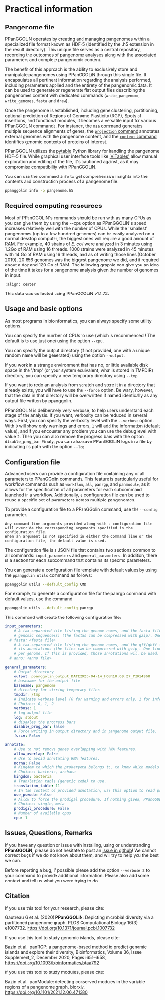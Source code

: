 # Practical information

## Pangenome file


PPanGGOLiN operates by creating and managing pangenomes within a specialized file format known as HDF-5 (identified by the .h5 extension in the result directory). This unique file serves as a central repository, recording the outcomes of pangenome analyses along with the associated parameters and complete pangenomic content.

The benefit of this approach is the ability to exclusively store and manipulate pangenomes using PPanGGOLiN through this single file. It encapsulates all pertinent information regarding the analysis performed, including parameters applied and the entirety of the pangenomic data. It can be used to generate or regenerate flat output files describing the pangenomes content with dedicated commands (`write_pangenome`, `write_genomes`, `fasta` and `draw`). 

Once the pangenome is established, including gene clustering, partitioning, optional prediction of Regions of Genome Plasticity (RGP), Spots of insertions, and functional modules, it becomes a versatile input for various PPanGGOLiN commands. For instance, the [`msa` command](MSA.md) generates multiple sequence alignments of genes, the [`projection` command](./projection.md) annotates external genomes with the pangenome content, and the [`context` command](./genomicContext.md) identifies genomic contexts of proteins of interest.

PPanGGOLiN utilizes the [pytable](https://www.pytables.org/index.html) Python library for handling the pangenome HDF-5 file. While graphical user interface tools like ['ViTables'](https://vitables.org/index.html) allow manual exploration and editing of the file, it's cautioned against, as it may compromise compatibility with PPanGGOLiN.


You can use the command `info` to get comprehensive insights into the contents and construction process of a pangenome file. 

```bash
ppanggolin info -p pangenome.h5
```


## Required computing resources

Most of PPanGGOLiN's commands should be run with as many CPUs as you can give them by using the --cpu option as PPanGGOLiN's speed increases relatively well with the number of CPUs. 
While the 'smallest' pangenomes (up to a few hundred genomes) can be easily analyzed on a normal desktop computer, 
the biggest ones will require a good amount of RAM.
For example, 40 strains of *E. coli* were analyzed in 3 minutes using 1.2Go of RAM using 16 threads. 
1000 strains were analyzed in 45 minutes with 14 Go of RAM using 16 threads, and as of writing those lines (October 2019), 
20 656 genomes was the biggest pangenome we did, and it required about a day and 120 Go of RAM.
The following graphic can give you an idea of the time it takes for a pangenome analysis given the number of genomes in input.

```{image} ../_static/runtimes.png
:align: center
```
This data was collected using PPanGGOLiN v1.1.72.

## Usage and basic options

As most programs in bioinformatics, you can always specify some utility options.

You can specify the number of CPUs to use (which is recommended ! The default is to use just one) using the option `--cpu`.

You can specify the output directory (if not provided, one with a unique random name will be generated) using the option `--output`.

If you work in a strange environment that has no, or little available disk space in the '/tmp' (or your system equivalent, what is stored in TMPDIR) directory, you can specify a new temporary directory using `--tmp`

If you want to redo an analysis from scratch and store it in a directory that already exists, you will have to use the `--force` option. 
Be wary, however, that the data in that directory will be overwritten if named identically as any output file written by ppanggolin.

PPanGGOLiN is deliberately very verbose, to help users understand each stage of the analysis. 
If you want, verbosity can be reduced in several ways.
First, you can specify the verbosity level with the `--verbose` option. 
With `0` will show only warnings and errors, `1` will add the information (default value), and if you encounter any problem you can use the debug level with value `2`.
Then you can also remove the progress bars with the option `--disable_prog_bar`
Finaly, you can also save PPanGGOLiN logs in a file by indicating its path with the option `--log`.

## Configuration file

Advanced users can provide a configuration file containing any or all parameters to PPanGGolin commands. 
This feature is particularly useful for workflow commands such as `workflow`, `all`, `panrgp`, and `panmodule`, as it allows for the specification of all parameters for each subcommand launched in a workflow. 
Additionally, a configuration file can be used to reuse a specific set of parameters across multiple pangenomes.

To provide a configuration file to a PPanGGolin command, use the `--config` parameter.

```{note} 
Any command line arguments provided along with a configuration file will override the corresponding arguments specified in the configuration file.
When an argument is not specified in either the command line or the configuration file, the default value is used.
```

The configuration file is a JSON file that contains two sections common to all commands: `input_parameters` and `general_parameters`. 
In addition, there is a section for each subcommand that contains its specific parameters.

You can generate a configuration file template with default values by using the `ppanggolin utils` command as follows:

```bash
ppanggolin utils --default_config CMD
```

For example, to generate a configuration file for the panrgp command with default values, use the command 
```bash
ppanggolin utils --default_config panrgp
```
 
 This command will create the following configuration file: 

```yaml
input_parameters:
    # A tab-separated file listing the genome names, and the fasta filepath of its
    # genomic sequence(s) (the fastas can be compressed with gzip). One line per genome.
  # fasta: <fasta file>
    # A tab-separated file listing the genome names, and the gff/gbff filepath of
    # its annotations (the files can be compressed with gzip). One line
    # per genome. If this is provided, those annotations will be used.
  # anno: <anno file>

general_parameters:
    # Output directory
    output: ppanggolin_output_DATE2023-04-14_HOUR10.09.27_PID14968
    # basename for the output file
    basename: pangenome
    # directory for storing temporary files
    tmpdir: /tmp
    # Indicate verbose level (0 for warning and errors only, 1 for info, 2 for debug)
    # Choices: 0, 1, 2
    verbose: 1
    # log output file
    log: stdout
    # disables the progress bars
    disable_prog_bar: False
    # Force writing in output directory and in pangenome output file.
    force: False

annotate:
    # Use to not remove genes overlapping with RNA features.
    allow_overlap: False
    # Use to avoid annotating RNA features.
    norna: False
    # Kingdom to which the prokaryota belongs to, to know which models to use for rRNA annotation.
    # Choices: bacteria, archaea
    kingdom: bacteria
    # Translation table (genetic code) to use.
    translation_table: 11
    # In the context of provided annotation, use this option to read pseudogenes. (Default behavior is to ignore them)
    use_pseudo: False
    # Allow to force the prodigal procedure. If nothing given, PPanGGOLiN will decide in function of contig length
    # Choices: single, meta
    prodigal_procedure: False
    # Number of available cpus
    cpu: 1
```

## Issues, Questions, Remarks
If you have any question or issue with installing, using or understanding **PPanGGOLiN**, please do not hesitate to post an [issue in github](https://github.com/labgem/PPanGGOLiN/issues)!
We cannot correct bugs if we do not know about them, and will try to help you the best we can.

Before reporting a bug, if possible please add the option `--verbose 2` to your command to provide additional information. Please also add some context and tell us what you were trying to do.

## Citation
If you use this tool for your research, please cite:

Gautreau G et al. (2020) **PPanGGOLiN**: Depicting microbial diversity via a partitioned pangenome graph.
PLOS Computational Biology 16(3): e1007732. <https://doi.org/10.1371/journal.pcbi.1007732>

If you use this tool to study genomic islands, please cite:

Bazin et al., panRGP: a pangenome-based method to predict genomic islands and explore their diversity, Bioinformatics, Volume 36, Issue Supplement_2, December 2020, Pages i651–i658, <https://doi.org/10.1093/bioinformatics/btaa792>

If you use this tool to study modules, please cite:

Bazin et al., panModule: detecting conserved modules in the variable regions of a pangenome graph. biorxiv. <https://doi.org/10.1101/2021.12.06.471380>
